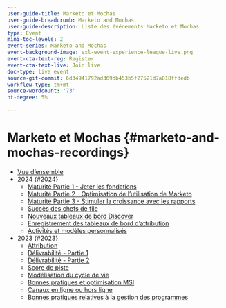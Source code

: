 ```yaml
---
user-guide-title: Marketo et Mochas
user-guide-breadcrumb: Marketo and Mochas
user-guide-description: Liste des événements Marketo et Mochas
type: Event
mini-toc-levels: 2
event-series: Marketo and Mochas
event-background-image: exl-event-experience-league-live.png
event-cta-text-reg: Register
event-cta-text-live: Join live
doc-type: live event
source-git-commit: 6d34941792ad369db453b5f27521d7a818ffdedb
workflow-type: tm+mt
source-wordcount: '73'
ht-degree: 5%

---
```



# Marketo et Mochas {#marketo-and-mochas-recordings}

+ [Vue d’ensemble](overview.md)
+ 2024 {#2024}
   + [Maturité Partie 1 - Jeter les fondations](2024/maturity-part1-foundation.md)
   + [Maturité Partie 2 - Optimisation de l’utilisation de Marketo](2024/optimize-marketo-usage.md)
   + [Maturité Partie 3 - Stimuler la croissance avec les rapports](2024/drive-growth-with-reporting.md)
   + [Succès des chefs de file](2024/lead-nurture-success.md)
   + [Nouveaux tableaux de bord Discover](2024/new-discover-dashboard.md)
   + [Enregistrement des tableaux de bord d’attribution](2024/attribution-dashboard-recording.md)
   + [Activités et modèles personnalisés](2024/marketo-measure-and-mochas-activities-and-custom-models.md)
+ 2023 {#2023}
   + [Attribution](2023/attribution.md)
   + [Délivrabilité - Partie 1](2023/deliverability-part-one.md)
   + [Délivrabilité - Partie 2](2023/deliverability-part-two.md)
   + [Score de piste](2023/lead-scoring.md)
   + [Modélisation du cycle de vie](2023/lifecycle-modeling.md)
   + [Bonnes pratiques et optimisation MSI](2023/msi-best-practices.md)
   + [Canaux en ligne ou hors ligne](2023/online-offline.md)
   + [Bonnes pratiques relatives à la gestion des programmes](2023/program-management.md)
